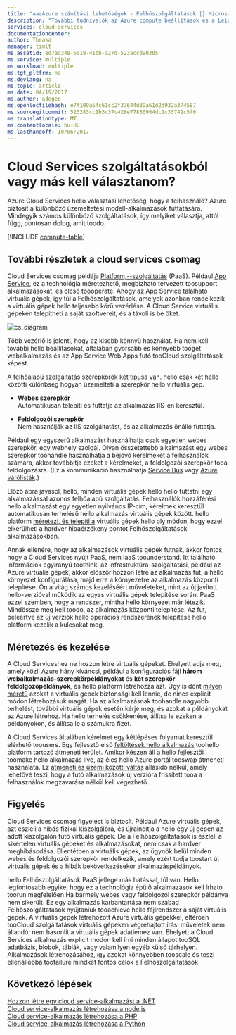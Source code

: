 ```yaml
---
title: "aaaAzure számítási lehetőségek - Felhőszolgáltatások |} Microsoft Docs"
description: "További tudnivalók az Azure compute beállítások és a Leírás: az App Service, a Cloud Services és a virtuális gépek"
services: cloud-services
documentationcenter: 
author: Thraka
manager: timlt
ms.assetid: ed7ad348-6018-41bb-a27d-523accd90305
ms.service: multiple
ms.workload: multiple
ms.tgt_pltfrm: na
ms.devlang: na
ms.topic: article
ms.date: 04/19/2017
ms.author: adegeo
ms.openlocfilehash: e7f109a54c61cc2f37644d39a61d2d932a374587
ms.sourcegitcommit: 523283cc1b3c37c428e77850964dc1c33742c5f0
ms.translationtype: MT
ms.contentlocale: hu-HU
ms.lasthandoff: 10/06/2017
---
```

# <a name="should-i-choose-cloud-services-or-something-else"></a>Cloud Services szolgáltatásokból vagy más kell választanom?
Azure Cloud Services hello választási lehetőség, hogy a felhasználó? Azure biztosít a különböző üzemeltetési modell-alkalmazások futtatására. Mindegyik számos különböző szolgáltatások, így melyiket választja, attól függ, pontosan dolog, amit toodo.

[!INCLUDE [compute-table](../../includes/compute-options-table.md)]

<a name="tellmecs"></a>

## <a name="tell-me-about-cloud-services"></a>További részletek a cloud services csomag
Cloud Services csomag példája [Platform,--szolgáltatás](https://azure.microsoft.com/overview/what-is-paas/) (PaaS). Például [App Service](../app-service-web/app-service-web-overview.md), ez a technológia méretezhető, megbízható tervezett toosupport alkalmazásokat, és olcsó toooperate. Ahogy az App Service található virtuális gépek, így túl a Felhőszolgáltatások, amelyek azonban rendelkezik a virtuális gépek hello teljesebb körű vezérlése. A Cloud Service virtuális gépeken telepítheti a saját szoftvereit, és a távoli is be őket.

![cs_diagram](./media/cloud-services-choose-me/diagram.png)

Több vezérlő is jelenti, hogy az kisebb könnyű használat. Ha nem kell további hello beállításokat, általában gyorsabb és könnyebb tooget webalkalmazás és az App Service Web Apps futó tooCloud szolgáltatások képest.

A felhőalapú szolgáltatás szerepkörök két típusa van. hello csak két hello közötti különbség hogyan üzemelteti a szerepkör hello virtuális gép.

* **Webes szerepkör**  
Automatikusan telepíti és futtatja az alkalmazás IIS-en keresztül.

* **Feldolgozói szerepkör**  
Nem használják az IIS szolgáltatást, és az alkalmazás önálló futtatja.

Például egy egyszerű alkalmazást használhatja csak egyetlen webes szerepkör, egy webhely szolgál. Olyan összetettebb alkalmazást egy webes szerepkör toohandle használhatja a bejövő kérelmeket a felhasználók számára, akkor továbbítja ezeket a kérelmeket, a feldolgozói szerepkör tooa feldolgozásra. (Ez a kommunikáció használhatja [Service Bus](../service-bus-messaging/service-bus-fundamentals-hybrid-solutions.md) vagy [Azure várólisták](../storage/common/storage-introduction.md).)

Előző ábra javasol, hello, minden virtuális gépek hello hello futtatni egy alkalmazással azonos felhőalapú szolgáltatás. Felhasználók hozzáférési hello alkalmazást egy egyetlen nyilvános IP-cím, kérelmek keresztül automatikusan terhelésű hello alkalmazás virtuális gépek között. hello platform [méretezi, és telepíti a](cloud-services-how-to-scale.md) virtuális gépek hello oly módon, hogy ezzel elkerülheti a hardver hibaérzékeny pontot Felhőszolgáltatások alkalmazásokban.

Annak ellenére, hogy az alkalmazások virtuális gépek futnak, akkor fontos, hogy a Cloud Services nyújt PaaS, nem IaaS toounderstand. Itt található információk egyirányú toothink: az infrastruktúra-szolgáltatási, például az Azure virtuális gépek, akkor először hozzon létre az alkalmazás fut, a hello környezet konfigurálása, majd erre a környezetre az alkalmazás központi telepítése. Ön a világ számos kezeléséért műveleteket, mint az új javított hello-verzióval működik az egyes virtuális gépek telepítése során. PaaS ezzel szemben, hogy a rendszer, mintha hello környezet már létezik. Mindössze meg kell toodo, az alkalmazás központi telepítése. Az fut, beleértve az új verziók hello operációs rendszerének telepítése hello platform kezelik a kulcsokat meg.

## <a name="scaling-and-management"></a>Méretezés és kezelése
A Cloud Serviceshez ne hozzon létre virtuális gépeket. Ehelyett adja meg, amely közli Azure hány kíváncsi, például a konfigurációs fájl **három webalkalmazás-szerepkörpéldányokat** és **két szerepkör feldolgozópéldányok**, és hello platform létrehozza azt.  Úgy is dönt [milyen méretű](cloud-services-sizes-specs.md) azokat a virtuális gépek biztonsági kell lennie, de nincs explicit módon létrehozásuk magát. Ha az alkalmazásnak toohandle nagyobb terhelést, további virtuális gépek esetén kérje meg, és azokat a példányokat az Azure létrehoz. Ha hello terhelés csökkenése, állítsa le ezeken a példányokon, és állítsa le a számukra fizet.

A Cloud Services általában kérelmet egy kétlépéses folyamat keresztül elérhető toousers. Egy fejlesztő első [feltöltések hello alkalmazás](cloud-services-how-to-create-deploy.md) toohello platform tartozó átmeneti terület. Amikor készen áll a hello fejlesztői toomake hello alkalmazás live, az éles hello Azure portál tooswap átmeneti használata. Ez [átmeneti és üzemi közötti váltás](cloud-services-nodejs-stage-application.md) állásidő nélkül, amely lehetővé teszi, hogy a futó alkalmazások új verzióra frissített tooa a felhasználók megzavarása nélkül kell végezhető.

## <a name="monitoring"></a>Figyelés
Cloud Services csomag figyelést is biztosít. Például Azure virtuális gépek, azt észleli a hibás fizikai kiszolgálóra, és újraindítja a hello egy új gépen az adott kiszolgálón futó virtuális gépek. De a Felhőszolgáltatások is észleli a sikertelen virtuális gépeket és alkalmazásokat, nem csak a hardver meghibásodása. Ellentétben a virtuális gépek, az ügynök belül minden webes és feldolgozói szerepkör rendelkezik, amely ezért tudja toostart új virtuális gépek és a hibák bekövetkezésekor alkalmazáspéldányok.

hello Felhőszolgáltatások PaaS jellege más hatással, túl van. Hello legfontosabb egyike, hogy ez a technológia épülő alkalmazások kell írható toorun megfelelően Ha bármely webes vagy feldolgozói szerepkör példánya nem sikerült. Ez egy alkalmazás karbantartása nem szabad Felhőszolgáltatások nyújtaniuk tooachieve hello fájlrendszer a saját virtuális gépek. A virtuális gépek létrehozott Azure virtuális gépekkel, eltérően tooCloud szolgáltatások virtuális gépeken végrehajtott írási műveletek nem állandó; nem hasonlít a virtuális gépek adatlemez van. Ehelyett a Cloud Services alkalmazás explicit módon kell írni minden állapot tooSQL adatbázis, blobok, táblák, vagy valamilyen egyéb külső tárhelyen. Alkalmazások létrehozásához, így azokat könnyebben tooscale és teszi ellenállóbbá toofailure mindkét fontos célok a Felhőszolgáltatások.

## <a name="next-steps"></a>Következő lépések
[Hozzon létre egy cloud service-alkalmazást a .NET](cloud-services-dotnet-get-started.md)  
[Cloud service-alkalmazás létrehozása a node.js](cloud-services-nodejs-develop-deploy-app.md)  
[Cloud service-alkalmazás létrehozása a PHP](../cloud-services-php-create-web-role.md)  
[Cloud service-alkalmazás létrehozása a Python](cloud-services-python-ptvs.md)

